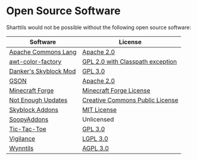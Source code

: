 # Open Source Software

Sharttils would not be possible without the following open source software:

Software | License
------------ | -------------
[Apache Commons Lang](https://github.com/apache/commons-lang) | [Apache 2.0](https://www.apache.org/licenses/LICENSE-2.0.txt)
[awt-color-factory](https://github.com/beryx/awt-color-factory) | [GPL 2.0 with Classpath exception](https://github.com/beryx/awt-color-factory/blob/master/LICENSE#L347-L357)
[Danker's Skyblock Mod](https://github.com/bowser0000/SkyblockMod/) | [GPL 3.0](https://www.gnu.org/licenses/gpl-3.0-standalone.html)
[GSON](https://github.com/google/gson) | [Apache 2.0](https://www.apache.org/licenses/LICENSE-2.0.txt)
[Minecraft Forge](https://github.com/MinecraftForge/MinecraftForge/tree/1.8.9) | [Minecraft Forge License](https://github.com/MinecraftForge/MinecraftForge/blob/1.8.9/MinecraftForge-License.txt)
[Not Enough Updates](https://github.com/Moulberry/NotEnoughUpdates/) | [Creative Commons Public License](https://creativecommons.org/licenses/by-nc/3.0/)
[Skyblock Addons](https://github.com/BiscuitDevelopment/SkyblockAddons) | [MIT License](https://choosealicense.com/licenses/mit/)
[SoopyAddons](https://github.com/Soopyboo32/soopyAddons) | Unlicensed
[Tic-Tac-Toe](https://github.com/LazoCoder/Tic-Tac-Toe) | [GPL 3.0](https://github.com/LazoCoder/Tic-Tac-Toe/blob/master/LICENSE)
[Vigilance](https://github.com/Sk1erLLC/Vigilance) | [LGPL 3.0](https://www.gnu.org/licenses/lgpl-3.0-standalone.html)
[Wynntils](https://github.com/Wynntils/Wynntils) | [AGPL 3.0](https://github.com/Wynntils/Wynntils/blob/development/LICENSE)